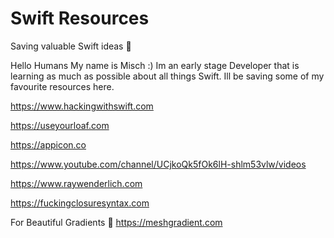 # Swift Resources
Saving valuable Swift ideas 🦩

Hello Humans
My name is Misch :) 
Im an early stage Developer that is learning as much as possible about all things Swift.
Ill be saving some of my favourite resources here.

https://www.hackingwithswift.com

https://useyourloaf.com

https://appicon.co

https://www.youtube.com/channel/UCjkoQk5fOk6lH-shlm53vlw/videos

https://www.raywenderlich.com

https://fuckingclosuresyntax.com

For Beautiful Gradients 👀
https://meshgradient.com
